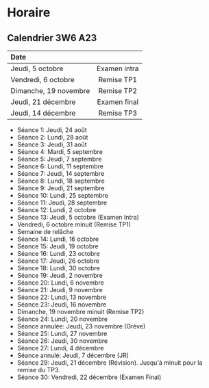 # Horaire

## Calendrier 3W6 A23

| Date |          |
| :--------------- |:---------------:|
| Jeudi, 5 octobre | Examen intra |
| Vendredi, 6 octobre | Remise TP1 |
| Dimanche, 19 novembre | Remise TP2 |
| Jeudi, 21 décembre | Examen final |
| Jeudi, 14 décembre | Remise TP3 |

- Séance 1: Jeudi, 24 août
- Séance 2: Lundi, 28 août
- Séance 3: Jeudi, 31 août
- Séance 4: Mardi, 5 septembre
- Séance 5: Jeudi, 7 septembre
- Séance 6: Lundi, 11 septembre
- Séance 7: Jeudi, 14 septembre
- Séance 8: Lundi, 18 septembre
- Séance 9: Jeudi, 21 septembre
- Séance 10: Lundi, 25 septembre
- Séance 11: Jeudi, 28 septembre
- Séance 12: Lundi, 2 octobre
- Séance 13: Jeudi, 5 octobre (Examen Intra)
- Vendredi, 6 octobre minuit (Remise TP1)
- Semaine de relâche
- Séance 14: Lundi, 16 octobre
- Séance 15: Jeudi, 19 octobre
- Séance 16: Lundi, 23 octobre
- Séance 17: Jeudi, 26 octobre
- Séance 18: Lundi, 30 octobre
- Séance 19: Jeudi, 2 novembre
- Séance 20: Lundi, 6 novembre
- Séance 21: Jeudi, 9 novembre
- Séance 22: Lundi, 13 novembre
- Séance 23: Jeudi, 16 novembre
- Dimanche, 19 novembre minuit (Remise TP2)
- Séance 24: Lundi, 20 novembre
- Séance annulée: Jeudi, 23 novembre (Grève)
- Séance 25: Lundi, 27 novembre
- Séance 26: Jeudi, 30 novembre
- Séance 27: Lundi, 4 décembre
- Séance annulé: Jeudi, 7 décembre (JR)
- Séance 29: Jeudi, 21 décembre (Révision). Jusqu'à minuit pour la remise du TP3.
- Séance 30: Vendredi, 22 décembre (Examen Final)


